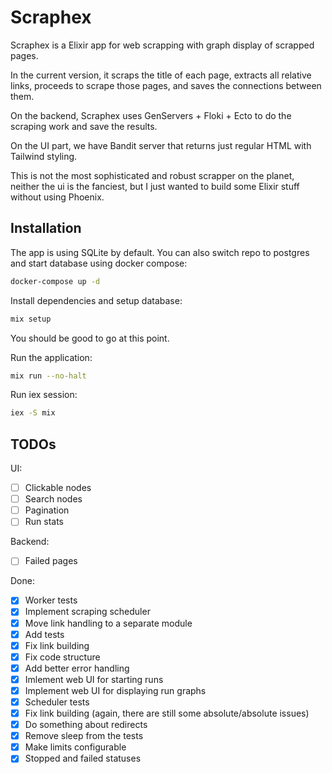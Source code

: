 # Scraphex

Scraphex is a Elixir app for web scrapping with graph display of scrapped pages.

In the current version, it scraps the title of each page, extracts all relative links, proceeds to scrape those pages, and saves the connections between them.

On the backend, Scraphex uses GenServers + Floki + Ecto to do the scraping work and save the results.

On the UI part, we have Bandit server that returns just regular HTML with Tailwind styling.

This is not the most sophisticated and robust scrapper on the planet, neither the ui is the fanciest, but I just wanted to build some Elixir stuff without using Phoenix.

## Installation

The app is using SQLite by default. You can also switch repo to postgres and start database using docker compose:

```bash
docker-compose up -d
```

Install dependencies and setup database:

```bash
mix setup
```

You should be good to go at this point.

Run the application:

```bash
mix run --no-halt
```

Run iex session:

```bash
iex -S mix
```

## TODOs

UI:

- [ ] Clickable nodes
- [ ] Search nodes
- [ ] Pagination
- [ ] Run stats

Backend:

- [ ] Failed pages

Done:

- [x] Worker tests
- [x] Implement scraping scheduler
- [x] Move link handling to a separate module
- [x] Add tests
- [x] Fix link building
- [x] Fix code structure
- [x] Add better error handling
- [x] Imlement web UI for starting runs
- [x] Implement web UI for displaying run graphs
- [x] Scheduler tests
- [x] Fix link building (again, there are still some absolute/absolute issues)
- [x] Do something about redirects
- [x] Remove sleep from the tests
- [x] Make limits configurable
- [x] Stopped and failed statuses
